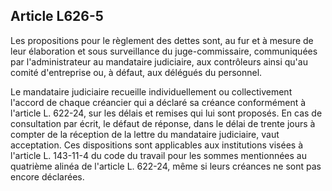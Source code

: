 Article L626-5
----
Les propositions pour le règlement des dettes sont, au fur et à mesure de leur
élaboration et sous surveillance du juge-commissaire, communiquées par
l'administrateur au mandataire judiciaire, aux contrôleurs ainsi qu'au comité
d'entreprise ou, à défaut, aux délégués du personnel.

Le mandataire judiciaire recueille individuellement ou collectivement l'accord
de chaque créancier qui a déclaré sa créance conformément à l'article L. 622-24,
sur les délais et remises qui lui sont proposés. En cas de consultation par
écrit, le défaut de réponse, dans le délai de trente jours à compter de la
réception de la lettre du mandataire judiciaire, vaut acceptation. Ces
dispositions sont applicables aux institutions visées à l'article L. 143-11-4 du
code du travail pour les sommes mentionnées au quatrième alinéa de l'article L.
622-24, même si leurs créances ne sont pas encore déclarées.
